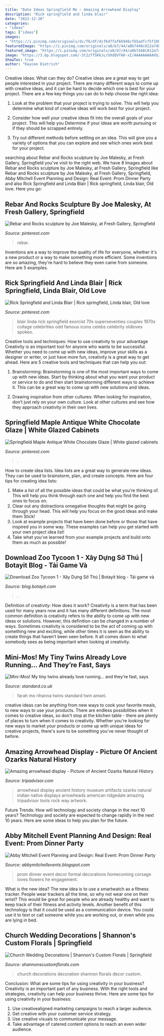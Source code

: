 ```yaml
---
title: "Date Ideas Springfield Mo ~ Amazing Arrowhead Display"
description: "Rick springfield and linda blair"
date: "2022-12-20"
categories:
- "ideas"
tags: ["ideas"]
images:
- "https://i.pinimg.com/originals/dc/f6/df/dcf6dffaf6b946cf65adfcf5f10b94a0.jpg"
featuredImage: "https://i.pinimg.com/originals/a8/b7/44/a8b7448c812a74bb9d2d8f0c22c7971d.jpg"
featured_image: "https://i.pinimg.com/originals/a8/b7/44/a8b7448c812a74bb9d2d8f0c22c7971d.jpg"
image: "https://3.bp.blogspot.com/-3t2zTfSKkJc/UXdQVfA0-xI/AAAAAAAAAXU/590tgKCWaSA/s1600/Prom-60.jpg"
ShowToc: true
author: "Kaycee Dietrich"
---
```



Creative ideas: What can they do?
Creative ideas are a great way to get people interested in your project. There are many different ways to come up with creative ideas, and it can be hard to decide which one is best for your project. There are a few key things you can do to help choose the right idea:
1. Look at the problem that your project is trying to solve. This will help you determine what kind of creative ideas will work best for your project.

2. Consider how well your creative ideas fit into the overall goals of your project. This will help you Determine if your ideas are worth pursuing or if they should be scrapped entirely.

3. Try out different methods before settling on an idea. This will give you a variety of options that you can explore and see which ones work best for your project.


	

		
searching about Rebar and Rocks sculpture by Joe Malesky, at Fresh Gallery, Springfield you've visit to the right web. We have 8 Images about Rebar and Rocks sculpture by Joe Malesky, at Fresh Gallery, Springfield like Rebar and Rocks sculpture by Joe Malesky, at Fresh Gallery, Springfield, Abby Mitchell Event Planning and Design: Real Event: Prom Dinner Party and also Rick Springfield and Linda Blair | Rick springfield, Linda blair, Old love. Here you go:
		
    
## Rebar And Rocks Sculpture By Joe Malesky, At Fresh Gallery, Springfield

<img loading=lazy src="https://i.pinimg.com/originals/dc/f6/df/dcf6dffaf6b946cf65adfcf5f10b94a0.jpg" onerror="this.onerror=null;this.src='https://tse1.mm.bing.net/th?id=OIP.kGVMI3uEwtTQXw2V2CKXpgHaJ4&amp;pid=15.1';" alt="Rebar and Rocks sculpture by Joe Malesky, at Fresh Gallery, Springfield">

_Source: pinterest.com_

>rebar. 

	

Inventions are a way to improve the quality of life for everyone, whether it's a new product or a way to make something more efficient. Some inventions are so amazing, they're hard to believe they even came from someone. Here are 5 examples.

    
## Rick Springfield And Linda Blair | Rick Springfield, Linda Blair, Old Love

<img loading=lazy src="https://i.pinimg.com/originals/c1/97/1e/c1971e7f3d820355fa6469428f72cf9c.jpg" onerror="this.onerror=null;this.src='https://tse2.mm.bing.net/th?id=OIP.CCVhY4cARP-RGZGLh9xj5gAAAA&amp;pid=15.1';" alt="Rick Springfield and Linda Blair | Rick springfield, Linda blair, Old love">

_Source: pinterest.com_

>blair linda rick springfield exorcist 70s superseventies couples 1970s collage celebrities odd famous icons celebs celebrity oldloves spokeo. 

	

Creative tools and techniques: How to use creativity to your advantage
Creativity is an important tool for anyone who wants to be successful. Whether you need to come up with new ideas, improve your skills as a designer or writer, or just have more fun, creativity is a great way to get ahead. Here are 5 creative tools and techniques that can help you out:
1. Brainstorming: Brainstorming is one of the most important ways to come up with new ideas. Start by thinking about what you want your product or service to do and then start brainstorming different ways to achieve it. This can be a great way to come up with new solutions and ideas.

2. Drawing inspiration from other cultures: When looking for inspiration, don’t just rely on your own culture. Look at other cultures and see how they approach creativity in their own lives.

    
## Springfield Maple Antique White Chocolate Glaze | White Glazed Cabinets

<img loading=lazy src="https://i.pinimg.com/originals/a8/b7/44/a8b7448c812a74bb9d2d8f0c22c7971d.jpg" onerror="this.onerror=null;this.src='https://tse3.mm.bing.net/th?id=OIP.t-uZ1A8itV04l-Zkiy_4lQHaGX&amp;pid=15.1';" alt="Springfield Maple Antique White Chocolate Glaze | White glazed cabinets">

_Source: pinterest.com_

>. 

	

How to create idea lists.
Idea lists are a great way to generate new ideas. They can be used to brainstorm, plan, and create concepts. Here are four tips for creating idea lists:
1. Make a list of all the possible ideas that could be what you're thinking of. This will help you think through each one and help you find the best ones to focus on.
2. Clear out any distractions ornegative thoughts that might be going through your head. This will help you focus on the good ideas and make them Stick!
3. Look at example projects that have been done before or those that have inspired you in some way. These examples can help you get started with your own project idea list!
4. Take what you've learned from your example projects and build onto them as much as possible!

    
## Download Zoo Tycoon 1 - Xây Dựng Sở Thú | Botayit Blog - Tải Game Và

<img loading=lazy src="https://3.bp.blogspot.com/-a8-KFXC3gFI/WXtIEI6l1aI/AAAAAAAAFjI/8WTLfIZ3ZXcKwjr6YSKiI6v2posRz6BsgCLcBGAs/s1600/Zoo%2BTycoon.jpg" onerror="this.onerror=null;this.src='https://tse4.mm.bing.net/th?id=OIP.egoja8lfuhuQ11A7K7jMfAHaFj&amp;pid=15.1';" alt="Download Zoo Tycoon 1 - Xây Dựng Sở Thú | Botayit blog - Tải game và">

_Source: blog.botayit.com_

>. 

	

Definition of creativity: How does it work?
Creativity is a term that has been used for many years now and it has many different definitions. The most common definition is creativity refers to the ability to come up with new ideas or solutions. However, this definition can be changed in a number of ways. Sometimes creativity is considered to be the act of coming up with something new and exciting, while other times it is seen as the ability to create things that haven’t been seen before. It all comes down to what somebody sees as being important when looking at creativity.

    
## Mini-Mos! My Tiny Twins Already Love Running… And They’re Fast, Says

<img loading=lazy src="https://static.standard.co.uk/s3fs-public/thumbnails/image/2014/08/22/08/mo1.jpg" onerror="this.onerror=null;this.src='https://tse1.mm.bing.net/th?id=OIP.EemI0-bup9fTVr5XERxRxgHaE8&amp;pid=15.1';" alt="Mini-Mos! My tiny twins already love running… and they’re fast, says">

_Source: standard.co.uk_

>farah mo rihanna twins standard twin amani. 

	

creative ideas can be anything from new ways to cook your favorite meals, to new ways to use your products. There are endless possibilities when it comes to creative ideas, so don't stop at the kitchen table - there are plenty of places to turn when it comes to creativity. Whether you're looking for new ways to market your products or come up with unique ideas for creative projects, there's sure to be something you've never thought of before.

    
## Amazing Arrowhead Display - Picture Of Ancient Ozarks Natural History

<img loading=lazy src="https://media-cdn.tripadvisor.com/media/photo-s/09/1f/2b/5d/ancient-ozarks-natural.jpg" onerror="this.onerror=null;this.src='https://tse2.mm.bing.net/th?id=OIP.eeYIwQ_vqeP-sxjowr34GQHaFj&amp;pid=15.1';" alt="Amazing arrowhead display - Picture of Ancient Ozarks Natural History">

_Source: tripadvisor.com_

>arrowhead display ancient history museum artifacts ozarks natural indian native displays arrowheads american ridgedale amazing tripadvisor tools rock way artwork. 

	

Future Trends: How will technology and society change in the next 10 years?
Technology and society are expected to change rapidly in the next 10 years. Here are some ideas to help you plan for the future.

    
## Abby Mitchell Event Planning And Design: Real Event: Prom Dinner Party

<img loading=lazy src="https://3.bp.blogspot.com/-3t2zTfSKkJc/UXdQVfA0-xI/AAAAAAAAAXU/590tgKCWaSA/s1600/Prom-60.jpg" onerror="this.onerror=null;this.src='https://tse2.mm.bing.net/th?id=OIP.Mj0vwyVq9TnXFQkFtx33YAHaLG&amp;pid=15.1';" alt="Abby Mitchell Event Planning and Design: Real Event: Prom Dinner Party">

_Source: abbymitchellevents.blogspot.com_

>prom dinner event decor formal decorations homecoming corsage loves flowers he engagement. 

	

What is the new idea?
The new idea is to use a smartwatch as a fitness tracker. People wear trackers all the time, so why not wear one on their wrist? This would be great for people who are already healthy and want to keep track of their fitness and activity levels. Another benefit of this technology is that it could be used as a communication device. You could use it to text or call someone while you are working out, or even while you are lying in bed.

    
## Church Wedding Decorations | Shannon&#039;s Custom Florals | Springfield

<img loading=lazy src="http://shannonscustomflorals.com/wp-content/uploads/2017/03/Ceremony-Church-decor-Shannons-Cusotm-Florals-15.jpg" onerror="this.onerror=null;this.src='https://tse4.mm.bing.net/th?id=OIP.puESEXMA6Jri2uBts7YfIQHaHa&amp;pid=15.1';" alt="Church Wedding Decorations | Shannon&#039;s Custom Florals | Springfield">

_Source: shannonscustomflorals.com_

>church decorations decoration shannon florals decor custom. 

	

Conclusion: What are some tips for using creativity in your business?
Creativity is an important part of any business. With the right tools and strategies, creativity can help your business thrive. Here are some tips for using creativity in your business: 
1. Use creativealigned marketing campaigns to reach a larger audience.
2. Get creative with your customer service strategy.
3. Use creative visuals to communicate your message.
4. Take advantage of catered content options to reach an even wider audience.

